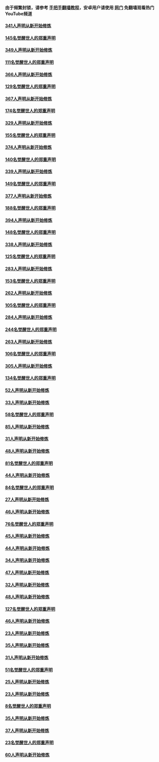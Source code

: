 #### 由于频繁封锁，请参考 [手把手翻墙教程](https://github.com/gfw-breaker/guides/wiki/)，安卓用户请使用 [网门](https://github.com/gfw-breaker/nogfw/blob/master/dl.md?t=06232201) 免翻墙观看热门YouTube频道 

#### [341人声明从新开始修炼](../pages/91/427255.md?t=06232201) 

#### [145名觉醒世人的郑重声明](../pages/91/427254.md?t=06232201) 

#### [349人声明从新开始修炼](../pages/91/426969.md?t=06232201) 

#### [111名觉醒世人的郑重声明](../pages/91/426968.md?t=06232201) 

#### [366人声明从新开始修炼](../pages/91/426737.md?t=06232201) 

#### [129名觉醒世人的郑重声明](../pages/91/426736.md?t=06232201) 

#### [367人声明从新开始修炼](../pages/91/426421.md?t=06232201) 

#### [174名觉醒世人的郑重声明](../pages/91/426420.md?t=06232201) 

#### [329人声明从新开始修炼](../pages/91/426139.md?t=06232201) 

#### [155名觉醒世人的郑重声明](../pages/91/426138.md?t=06232201) 

#### [374人声明从新开始修炼](../pages/91/425811.md?t=06232201) 

#### [140名觉醒世人的郑重声明](../pages/91/425810.md?t=06232201) 

#### [339人声明从新开始修炼](../pages/91/425690.md?t=06232201) 

#### [149名觉醒世人的郑重声明](../pages/91/425689.md?t=06232201) 

#### [377人声明从新开始修炼](../pages/91/424867.md?t=06232201) 

#### [188名觉醒世人的郑重声明](../pages/91/424866.md?t=06232201) 

#### [394人声明从新开始修炼](../pages/91/423914.md?t=06232201) 

#### [148名觉醒世人的郑重声明](../pages/91/423913.md?t=06232201) 

#### [338人声明从新开始修炼](../pages/91/423540.md?t=06232201) 

#### [125名觉醒世人的郑重声明](../pages/91/423539.md?t=06232201) 

#### [283人声明从新开始修炼](../pages/91/423296.md?t=06232201) 

#### [153名觉醒世人的郑重声明](../pages/91/423295.md?t=06232201) 

#### [262人声明从新开始修炼](../pages/91/423004.md?t=06232201) 

#### [105名觉醒世人的郑重声明](../pages/91/423003.md?t=06232201) 

#### [284人声明从新开始修炼](../pages/91/422707.md?t=06232201) 

#### [244名觉醒世人的郑重声明](../pages/91/422706.md?t=06232201) 

#### [263人声明从新开始修炼](../pages/91/422553.md?t=06232201) 

#### [106名觉醒世人的郑重声明](../pages/91/422552.md?t=06232201) 

#### [305人声明从新开始修炼](../pages/91/422153.md?t=06232201) 

#### [134名觉醒世人的郑重声明](../pages/91/422152.md?t=06232201) 

#### [52人声明从新开始修炼](../pages/91/421846.md?t=06232201) 

#### [33人声明从新开始修炼](../pages/91/421804.md?t=06232201) 

#### [58名觉醒世人的郑重声明](../pages/91/421845.md?t=06232201) 

#### [85人声明从新开始修炼](../pages/91/421769.md?t=06232201) 

#### [31人声明从新开始修炼](../pages/91/421763.md?t=06232201) 

#### [48人声明从新开始修炼](../pages/91/421605.md?t=06232201) 

#### [81名觉醒世人的郑重声明](../pages/91/421656.md?t=06232201) 

#### [44人声明从新开始修炼](../pages/91/421544.md?t=06232201) 

#### [84名觉醒世人的郑重声明](../pages/91/421543.md?t=06232201) 

#### [27人声明从新开始修炼](../pages/91/421465.md?t=06232201) 

#### [46人声明从新开始修炼](../pages/91/421454.md?t=06232201) 

#### [76名觉醒世人的郑重声明](../pages/91/421453.md?t=06232201) 

#### [45人声明从新开始修炼](../pages/91/421452.md?t=06232201) 

#### [44人声明从新开始修炼](../pages/91/421422.md?t=06232201) 

#### [34人声明从新开始修炼](../pages/91/421322.md?t=06232201) 

#### [47人声明从新开始修炼](../pages/91/421264.md?t=06232201) 

#### [32人声明从新开始修炼](../pages/91/421225.md?t=06232201) 

#### [48人声明从新开始修炼](../pages/91/421202.md?t=06232201) 

#### [127名觉醒世人的郑重声明](../pages/91/421224.md?t=06232201) 

#### [46人声明从新开始修炼](../pages/91/421203.md?t=06232201) 

#### [23人声明从新开始修炼](../pages/91/421138.md?t=06232201) 

#### [35人声明从新开始修炼](../pages/91/421122.md?t=06232201) 

#### [31人声明从新开始修炼](../pages/91/421081.md?t=06232201) 

#### [51名觉醒世人的郑重声明](../pages/91/421080.md?t=06232201) 

#### [25人声明从新开始修炼](../pages/91/421020.md?t=06232201) 

#### [23人声明从新开始修炼](../pages/91/420884.md?t=06232201) 

#### [8名觉醒世人的郑重声明](../pages/91/420883.md?t=06232201) 

#### [35人声明从新开始修炼](../pages/91/420809.md?t=06232201) 

#### [37人声明从新开始修炼](../pages/91/420766.md?t=06232201) 

#### [23名觉醒世人的郑重声明](../pages/91/420765.md?t=06232201) 

#### [60人声明从新开始修炼](../pages/91/420727.md?t=06232201) 

